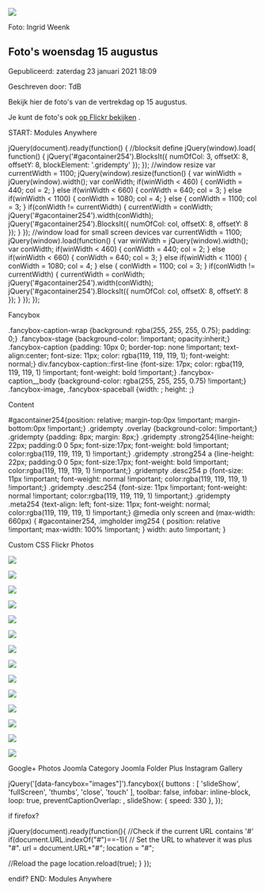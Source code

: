 


![](https://nawaka.scouting.nl/images/articles/30180901048_2e05eb7fb6_h.jpg)


 Foto: Ingrid Weenk
 

Foto's woensdag 15 augustus
----------------------------





 Gepubliceerd: zaterdag 23 januari 2021 18:09
   

 Geschreven door: TdB
   




 Bekijk hier de foto's van de vertrekdag op 15 augustus.
 



 Je kunt de foto's ook
 [op Flickr bekijken](https://www.flickr.com/photos/scoutingnederland/sets/72157672334616138) 
 .
 


 START: Modules Anywhere 


 jQuery(document).ready(function() {
 //blocksit define
 jQuery(window).load( function() {
 jQuery('#gacontainer254').BlocksIt({
 numOfCol: 3,
 offsetX: 8,
 offsetY: 8,
 blockElement: '.gridempty'
 });
 });
 //window resize
 var currentWidth = 1100;
 jQuery(window).resize(function() {
 var winWidth = jQuery(window).width();
 var conWidth;
 if(winWidth < 460) {
 conWidth = 440;
 col = 2;
 } 
 else if(winWidth < 660) {
 conWidth = 640;
 col = 3;
 } else if(winWidth < 1100) {
 conWidth = 1080;
 col = 4;
 } else {
 conWidth = 1100;
 col = 3;
 }
 if(conWidth != currentWidth) {
 currentWidth = conWidth;
 jQuery('#gacontainer254').width(conWidth);
 jQuery('#gacontainer254').BlocksIt({
 numOfCol: col,
 offsetX: 8,
 offsetY: 8 });
 }
 });
 //window load for small screen devices
 var currentWidth = 1100;
 jQuery(window).load(function() {
 var winWidth = jQuery(window).width();
 var conWidth;
 if(winWidth < 460) {
 conWidth = 440;
 col = 2;
 } else if(winWidth < 660) {
 conWidth = 640;
 col = 3;
 } else if(winWidth < 1100) {
 conWidth = 1080;
 col = 4;
 } else {
 conWidth = 1100;
 col = 3;
 }
 if(conWidth != currentWidth) {
 currentWidth = conWidth;
 jQuery('#gacontainer254').width(conWidth);
 jQuery('#gacontainer254').BlocksIt({
 numOfCol: col,
 offsetX: 8,
 offsetY: 8 });
 }
 });
});
 
 Fancybox 

 .fancybox-caption-wrap {background: rgba(255, 255, 255, 0.75); padding: 0;} 
.fancybox-stage {background-color: !important; opacity:inherit;} 
.fancybox-caption {padding: 10px 0; border-top: none !important; text-align:center; font-size: 11px; color: rgba(119, 119, 119, 1); font-weight: normal;} 
div.fancybox-caption::first-line {font-size: 17px; color: rgba(119, 119, 119, 1) !important; font-weight: bold !important;} 
.fancybox-caption\_\_body {background-color: rgba(255, 255, 255, 0.75) !important;} 
.fancybox-image, .fancybox-spaceball {width: ; height: ;}
 
 Content 

 #gacontainer254{position: relative; margin-top:0px !important; margin-bottom:0px !important;}
.gridempty .overlay {background-color: !important;}
.gridempty {padding: 8px; margin: 8px;}
.gridempty .strong254{line-height: 22px; padding:0 0 5px; font-size:17px; font-weight: bold !important; color:rgba(119, 119, 119, 1) !important;}
.gridempty .strong254 a {line-height: 22px; padding:0 0 5px; font-size:17px; font-weight: bold !important; color:rgba(119, 119, 119, 1) !important;}
.gridempty .desc254 p {font-size: 11px !important; font-weight: normal !important; color:rgba(119, 119, 119, 1) !important;} 
.gridempty .desc254 {font-size: 11px !important; font-weight: normal !important; color:rgba(119, 119, 119, 1) !important;} 
.gridempty .meta254 {text-align: left; font-size: 11px; font-weight: normal; color:rgba(119, 119, 119, 1) !important;}
@media only screen and (max-width: 660px) {
#gacontainer254, .imgholder img254 {
 position: relative !important;
 max-width: 100% !important;
} 
 width: auto !important;
}
 
 Custom CSS 
Flickr Photos




[![](https://farm2.static.flickr.com/1816/44000655122_4efc6576d3.jpg)](https://farm2.static.flickr.com/1816/44000655122_4efc6576d3_b.jpg)












[![](https://farm2.static.flickr.com/1816/30180899088_0092fec8b8.jpg)](https://farm2.static.flickr.com/1816/30180899088_0092fec8b8_b.jpg)












[![](https://farm2.static.flickr.com/1779/44000655322_1bdb25ea2b.jpg)](https://farm2.static.flickr.com/1779/44000655322_1bdb25ea2b_b.jpg)












[![](https://farm2.static.flickr.com/1831/30180901048_7524a0bb98.jpg)](https://farm2.static.flickr.com/1831/30180901048_7524a0bb98_b.jpg)












[![](https://farm2.static.flickr.com/1778/44049119931_5c0f54904b.jpg)](https://farm2.static.flickr.com/1778/44049119931_5c0f54904b_b.jpg)












[![](https://farm2.static.flickr.com/1773/44049119521_2cd75fef76.jpg)](https://farm2.static.flickr.com/1773/44049119521_2cd75fef76_b.jpg)












[![](https://farm2.static.flickr.com/1834/44000654752_5f26a860ac.jpg)](https://farm2.static.flickr.com/1834/44000654752_5f26a860ac_b.jpg)












[![](https://farm2.static.flickr.com/1840/44049119171_a4cbb5281f.jpg)](https://farm2.static.flickr.com/1840/44049119171_a4cbb5281f_b.jpg)












[![](https://farm2.static.flickr.com/1815/44000654262_1f5984cb12.jpg)](https://farm2.static.flickr.com/1815/44000654262_1f5984cb12_b.jpg)












[![](https://farm2.static.flickr.com/1833/44049118831_ce7e79de27.jpg)](https://farm2.static.flickr.com/1833/44049118831_ce7e79de27_b.jpg)












[![](https://farm2.static.flickr.com/1832/44000653992_a530d32927.jpg)](https://farm2.static.flickr.com/1832/44000653992_a530d32927_b.jpg)












[![](https://farm2.static.flickr.com/1792/44000653812_2e7e0e0f92.jpg)](https://farm2.static.flickr.com/1792/44000653812_2e7e0e0f92_b.jpg)












[![](https://farm2.static.flickr.com/1795/30180898528_6afc01b224.jpg)](https://farm2.static.flickr.com/1795/30180898528_6afc01b224_b.jpg)












[![](https://farm2.static.flickr.com/1798/44049119841_6ee5f1fc19.jpg)](https://farm2.static.flickr.com/1798/44049119841_6ee5f1fc19_b.jpg)











Google+ Photos
Joomla Category
Joomla Folder Plus
Instagram Gallery

 jQuery('[data-fancybox="images"]').fancybox({
 buttons : [
 'slideShow',
 'fullScreen',
 'thumbs',
 'close',
 'touch'
 ],
 toolbar: false,
 infobar: inline-block,
 loop: true,
 preventCaptionOverlap: ,
 slideShow: {
 speed: 330 },
 });
 
if firefox?

 jQuery(document).ready(function(){ 
 //Check if the current URL contains '#'
 if(document.URL.indexOf("#")==-1){
 // Set the URL to whatever it was plus "#".
 url = document.URL+"#";
 location = "#";

 //Reload the page
 location.reload(true);
 }
});
 
endif?
 END: Modules Anywhere 


